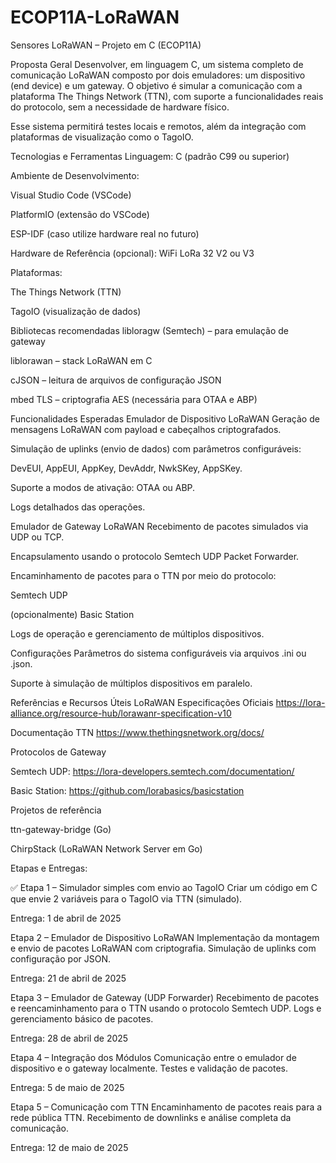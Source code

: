 # ECOP11A-LoRaWAN

Sensores LoRaWAN – Projeto em C (ECOP11A)

Proposta Geral
Desenvolver, em linguagem C, um sistema completo de comunicação LoRaWAN composto por dois emuladores: um dispositivo (end device) e um gateway. O objetivo é simular a comunicação com a plataforma The Things Network (TTN), com suporte a funcionalidades reais do protocolo, sem a necessidade de hardware físico.

Esse sistema permitirá testes locais e remotos, além da integração com plataformas de visualização como o TagoIO.

Tecnologias e Ferramentas
Linguagem: C (padrão C99 ou superior)

Ambiente de Desenvolvimento:

Visual Studio Code (VSCode)

PlatformIO (extensão do VSCode)

ESP-IDF (caso utilize hardware real no futuro)

Hardware de Referência (opcional): WiFi LoRa 32 V2 ou V3

Plataformas:

The Things Network (TTN)

TagoIO (visualização de dados)

Bibliotecas recomendadas
libloragw (Semtech) – para emulação de gateway

liblorawan – stack LoRaWAN em C

cJSON – leitura de arquivos de configuração JSON

mbed TLS – criptografia AES (necessária para OTAA e ABP)

Funcionalidades Esperadas
Emulador de Dispositivo LoRaWAN
Geração de mensagens LoRaWAN com payload e cabeçalhos criptografados.

Simulação de uplinks (envio de dados) com parâmetros configuráveis:

DevEUI, AppEUI, AppKey, DevAddr, NwkSKey, AppSKey.

Suporte a modos de ativação: OTAA ou ABP.

Logs detalhados das operações.

Emulador de Gateway LoRaWAN
Recebimento de pacotes simulados via UDP ou TCP.

Encapsulamento usando o protocolo Semtech UDP Packet Forwarder.

Encaminhamento de pacotes para o TTN por meio do protocolo:

Semtech UDP

(opcionalmente) Basic Station

Logs de operação e gerenciamento de múltiplos dispositivos.

Configurações
Parâmetros do sistema configuráveis via arquivos .ini ou .json.

Suporte à simulação de múltiplos dispositivos em paralelo.

Referências e Recursos Úteis
LoRaWAN Especificações Oficiais
https://lora-alliance.org/resource-hub/lorawanr-specification-v10

Documentação TTN
https://www.thethingsnetwork.org/docs/

Protocolos de Gateway

Semtech UDP: https://lora-developers.semtech.com/documentation/

Basic Station: https://github.com/lorabasics/basicstation

Projetos de referência

ttn-gateway-bridge (Go)

ChirpStack (LoRaWAN Network Server em Go)

Etapas e Entregas:

✅ Etapa 1 – Simulador simples com envio ao TagoIO
Criar um código em C que envie 2 variáveis para o TagoIO via TTN (simulado).

Entrega: 1 de abril de 2025

Etapa 2 – Emulador de Dispositivo LoRaWAN
Implementação da montagem e envio de pacotes LoRaWAN com criptografia.
Simulação de uplinks com configuração por JSON.

Entrega: 21 de abril de 2025

Etapa 3 – Emulador de Gateway (UDP Forwarder)
Recebimento de pacotes e reencaminhamento para o TTN usando o protocolo Semtech UDP.
Logs e gerenciamento básico de pacotes.

Entrega: 28 de abril de 2025

Etapa 4 – Integração dos Módulos
Comunicação entre o emulador de dispositivo e o gateway localmente.
Testes e validação de pacotes.

Entrega: 5 de maio de 2025

Etapa 5 – Comunicação com TTN
Encaminhamento de pacotes reais para a rede pública TTN.
Recebimento de downlinks e análise completa da comunicação.

Entrega: 12 de maio de 2025